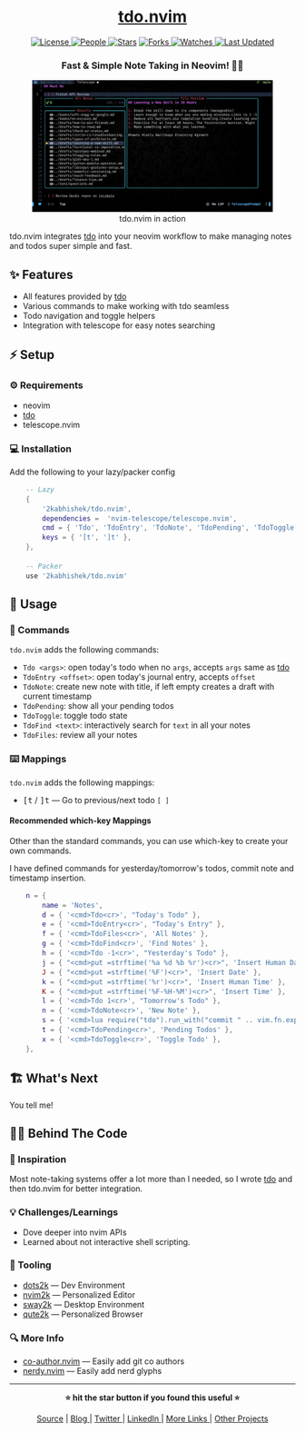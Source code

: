 <div align = "center">

<h1><a href="https://github.com/2kabhishek/tdo.nvim">tdo.nvim</a></h1>

<a href="https://github.com/2KAbhishek/tdo.nvim/blob/main/LICENSE">
<img alt="License" src="https://img.shields.io/github/license/2kabhishek/tdo.nvim?style=flat&color=eee&label="> </a>

<a href="https://github.com/2KAbhishek/tdo.nvim/graphs/contributors">
<img alt="People" src="https://img.shields.io/github/contributors/2kabhishek/tdo.nvim?style=flat&color=ffaaf2&label=People"> </a>

<a href="https://github.com/2KAbhishek/tdo.nvim/stargazers">
<img alt="Stars" src="https://img.shields.io/github/stars/2kabhishek/tdo.nvim?style=flat&color=98c379&label=Stars"></a>

<a href="https://github.com/2KAbhishek/tdo.nvim/network/members">
<img alt="Forks" src="https://img.shields.io/github/forks/2kabhishek/tdo.nvim?style=flat&color=66a8e0&label=Forks"> </a>

<a href="https://github.com/2KAbhishek/tdo.nvim/watchers">
<img alt="Watches" src="https://img.shields.io/github/watchers/2kabhishek/tdo.nvim?style=flat&color=f5d08b&label=Watches"> </a>

<a href="https://github.com/2KAbhishek/tdo.nvim/pulse">
<img alt="Last Updated" src="https://img.shields.io/github/last-commit/2kabhishek/tdo.nvim?style=flat&color=e06c75&label="> </a>

<h3>Fast & Simple Note Taking in Neovim! 📃🚀</h3>

<figure>
  <img src="images/screenshot.jpg" alt="tdo.nvim in action">
  <br/>
  <figcaption>tdo.nvim in action</figcaption>
</figure>

</div>

tdo.nvim integrates [tdo](https://github.com/2kabhishek/tdo) into your neovim workflow to make managing notes and todos super simple and fast.

## ✨ Features

- All features provided by [tdo](https://github.com/2kabhishek/tdo?tab=readme-ov-file#-features)
- Various commands to make working with tdo seamless
- Todo navigation and toggle helpers
- Integration with telescope for easy notes searching

## ⚡ Setup

### ⚙️ Requirements

- neovim
- [tdo](https://github.com/2kabhishek/tdo)
- telescope.nvim

### 💻 Installation

Add the following to your lazy/packer config

```lua
    -- Lazy
    {
        '2kabhishek/tdo.nvim',
        dependencies =  'nvim-telescope/telescope.nvim',
        cmd = { 'Tdo', 'TdoEntry', 'TdoNote', 'TdoPending', 'TdoToggle', 'TdoFind', 'TdoFiles' },
        keys = { '[t', ']t' },
    },

    -- Packer
    use '2kabhishek/tdo.nvim'
```

## 🚀 Usage

### 📡 Commands

`tdo.nvim` adds the following commands:

- `Tdo <args>`: open today's todo when no `args`, accepts `args` same as [tdo](https://github.com/2kabhishek/tdo?tab=readme-ov-file#-usage)
- `TdoEntry <offset>`: open today's journal entry, accepts `offset`
- `TdoNote`: create new note with title, if left empty creates a draft with current timestamp
- `TdoPending`: show all your pending todos
- `TdoToggle`: toggle todo state
- `TdoFind <text>`: interactively search for `text` in all your notes
- `TdoFiles`: review all your notes

### ⌨️ Mappings

`tdo.nvim` adds the following mappings:

- <kbd>[t</kbd> / <kbd>]t</kbd> — Go to previous/next todo `[ ]`

#### Recommended which-key Mappings

Other than the standard commands, you can use which-key to create your own commands.

I have defined commands for yesterday/tomorrow's todos, commit note and timestamp insertion.

```lua
    n = {
        name = 'Notes',
        d = { '<cmd>Tdo<cr>', "Today's Todo" },
        e = { '<cmd>TdoEntry<cr>', "Today's Entry" },
        f = { '<cmd>TdoFiles<cr>', 'All Notes' },
        g = { '<cmd>TdoFind<cr>', 'Find Notes' },
        h = { '<cmd>Tdo -1<cr>', "Yesterday's Todo" },
        j = { "<cmd>put =strftime('%a %d %b %r')<cr>", 'Insert Human Date' },
        J = { "<cmd>put =strftime('%F')<cr>", 'Insert Date' },
        k = { "<cmd>put =strftime('%r')<cr>", 'Insert Human Time' },
        K = { "<cmd>put =strftime('%F-%H-%M')<cr>", 'Insert Time' },
        l = { '<cmd>Tdo 1<cr>', "Tomorrow's Todo" },
        n = { '<cmd>TdoNote<cr>', 'New Note' },
        s = { '<cmd>lua require("tdo").run_with("commit " .. vim.fn.expand("%:p")) vim.notify("Commited!")<cr>', 'Commit Note', },
        t = { '<cmd>TdoPending<cr>', 'Pending Todos' },
        x = { '<cmd>TdoToggle<cr>', 'Toggle Todo' },
    },
```

## 🏗️ What's Next

You tell me!

## 🧑‍💻 Behind The Code

### 🌈 Inspiration

Most note-taking systems offer a lot more than I needed, so I wrote [tdo](https://github.com/2kabhishek/tdo) and then tdo.nvim for better integration.

### 💡 Challenges/Learnings

- Dove deeper into nvim APIs
- Learned about not interactive shell scripting.

### 🧰 Tooling

- [dots2k](https://github.com/2kabhishek/dots2k) — Dev Environment
- [nvim2k](https://github.com/2kabhishek/nvim2k) — Personalized Editor
- [sway2k](https://github.com/2kabhishek/sway2k) — Desktop Environment
- [qute2k](https://github.com/2kabhishek/qute2k) — Personalized Browser

### 🔍 More Info

- [co-author.nvim](https://github.com/2kabhishek/co-author.nvim) — Easily add git co authors
- [nerdy.nvim](https://github.com/2kabhishek/nerdy.nvim) — Easily add nerd glyphs

<hr>

<div align="center">

<strong>⭐ hit the star button if you found this useful ⭐</strong><br>

<a href="https://github.com/2KAbhishek/tdo.nvim">Source</a>
| <a href="https://2kabhishek.github.io/blog" target="_blank">Blog </a>
| <a href="https://twitter.com/2kabhishek" target="_blank">Twitter </a>
| <a href="https://linkedin.com/in/2kabhishek" target="_blank">LinkedIn </a>
| <a href="https://2kabhishek.github.io/links" target="_blank">More Links </a>
| <a href="https://2kabhishek.github.io/projects" target="_blank">Other Projects </a>

</div>
